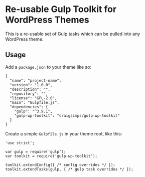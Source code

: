 # Re-usable Gulp Toolkit for WordPress Themes

This is a re-usable set of Gulp tasks which can be pulled into any WordPress theme. 

## Usage

Add a `package.json` to your theme like so:

```
{
  "name": "project-name",
  "version": "1.0.0",
  "description": "",
  "repository": "",
  "license": "GPL-2.0",
  "main": "Gulpfile.js",
  "dependencies": {
    "gulp": "^3.9.1",
    "gulp-wp-toolkit": "craigsimps/gulp-wp-toolkit"
  }
}
```

Create a simple `Gulpfile.js` in your theme root, like this:

```
'use strict';

var gulp = require('gulp');
var toolkit = require('gulp-wp-toolkit');

toolkit.extendConfig({ /* config overrides */ });
toolkit.extendTasks(gulp, { /* gulp task overrides */ });
```
